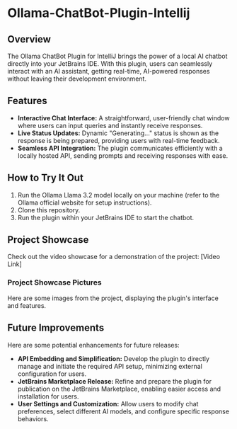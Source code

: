 
# Ollama-ChatBot-Plugin-Intellij

## Overview
The Ollama ChatBot Plugin for IntelliJ brings the power of a local AI chatbot directly into your JetBrains IDE. 
With this plugin, users can seamlessly interact with an AI assistant, getting real-time, AI-powered responses 
without leaving their development environment.

## Features
- **Interactive Chat Interface:** A straightforward, user-friendly chat window where users can input queries and 
  instantly receive responses.
- **Live Status Updates:** Dynamic "Generating..." status is shown as the response is being prepared, providing 
  users with real-time feedback.
- **Seamless API Integration:** The plugin communicates efficiently with a locally hosted API, sending prompts 
  and receiving responses with ease.

## How to Try It Out
1. Run the Ollama Llama 3.2 model locally on your machine (refer to the Ollama official website for setup instructions).
2. Clone this repository.
3. Run the plugin within your JetBrains IDE to start the chatbot.

## Project Showcase
Check out the video showcase for a demonstration of the project: [Video Link]
  
### Project Showcase Pictures
Here are some images from the project, displaying the plugin's interface and features.

## Future Improvements
Here are some potential enhancements for future releases:
- **API Embedding and Simplification:** Develop the plugin to directly manage and initiate the required API setup, 
  minimizing external configuration for users.
- **JetBrains Marketplace Release:** Refine and prepare the plugin for publication on the JetBrains Marketplace, 
  enabling easier access and installation for users.
- **User Settings and Customization:** Allow users to modify chat preferences, select different AI models, and 
  configure specific response behaviors.
